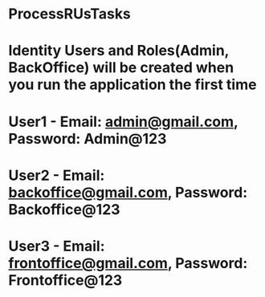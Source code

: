 # ProcessRUsTasks

# Identity Users and Roles(Admin, BackOffice) will be created when you run the application the first time
# User1 - Email: admin@gmail.com, Password: Admin@123
# User2 - Email: backoffice@gmail.com, Password: Backoffice@123
# User3 - Email: frontoffice@gmail.com, Password: Frontoffice@123
